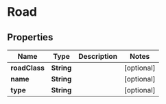 
# Road

## Properties
Name | Type | Description | Notes
------------ | ------------- | ------------- | -------------
**roadClass** | **String** |  |  [optional]
**name** | **String** |  |  [optional]
**type** | **String** |  |  [optional]



